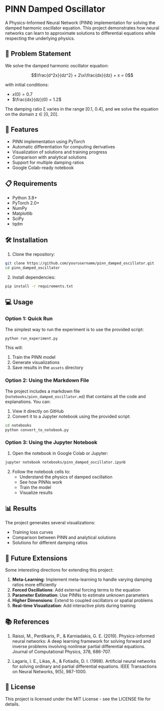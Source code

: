 # PINN Damped Oscillator

A Physics-Informed Neural Network (PINN) implementation for solving the damped harmonic oscillator equation. This project demonstrates how neural networks can learn to approximate solutions to differential equations while respecting the underlying physics.

## 🎯 Problem Statement

We solve the damped harmonic oscillator equation:

$$\frac{d^2x}{dz^2} + 2\xi\frac{dx}{dz} + x = 0$$

with initial conditions:
- $x(0) = 0.7$
- $\frac{dx}{dz}(0) = 1.2$

The damping ratio ξ varies in the range [0.1, 0.4], and we solve the equation on the domain z ∈ [0, 20].

## 🚀 Features

- PINN implementation using PyTorch
- Automatic differentiation for computing derivatives
- Visualization of solutions and training progress
- Comparison with analytical solutions
- Support for multiple damping ratios
- Google Colab-ready notebook

## 📋 Requirements

- Python 3.8+
- PyTorch 2.0+
- NumPy
- Matplotlib
- SciPy
- tqdm

## 🛠️ Installation

1. Clone the repository:
```bash
git clone https://github.com/yourusername/pinn_damped_oscillator.git
cd pinn_damped_oscillator
```

2. Install dependencies:
```bash
pip install -r requirements.txt
```

## 💻 Usage

### Option 1: Quick Run

The simplest way to run the experiment is to use the provided script:

```bash
python run_experiment.py
```

This will:
1. Train the PINN model
2. Generate visualizations
3. Save results in the `assets` directory

### Option 2: Using the Markdown File

The project includes a markdown file (`notebooks/pinn_damped_oscillator.md`) that contains all the code and explanations. You can:

1. View it directly on GitHub
2. Convert it to a Jupyter notebook using the provided script:
```bash
cd notebooks
python convert_to_notebook.py
```

### Option 3: Using the Jupyter Notebook

1. Open the notebook in Google Colab or Jupyter:
```bash
jupyter notebook notebooks/pinn_damped_oscillator.ipynb
```

2. Follow the notebook cells to:
   - Understand the physics of damped oscillation
   - See how PINNs work
   - Train the model
   - Visualize results

## 📊 Results

The project generates several visualizations:
- Training loss curves
- Comparison between PINN and analytical solutions
- Solutions for different damping ratios


## 🔮 Future Extensions

Some interesting directions for extending this project:

1. **Meta-Learning**: Implement meta-learning to handle varying damping ratios more efficiently
2. **Forced Oscillations**: Add external forcing terms to the equation
3. **Parameter Estimation**: Use PINNs to estimate unknown parameters
4. **Higher Dimensions**: Extend to coupled oscillators or spatial problems
5. **Real-time Visualization**: Add interactive plots during training

## 📚 References

1. Raissi, M., Perdikaris, P., & Karniadakis, G. E. (2019). Physics-informed neural networks: A deep learning framework for solving forward and inverse problems involving nonlinear partial differential equations. Journal of Computational Physics, 378, 686-707.

2. Lagaris, I. E., Likas, A., & Fotiadis, D. I. (1998). Artificial neural networks for solving ordinary and partial differential equations. IEEE Transactions on Neural Networks, 9(5), 987-1000.

## 📝 License

This project is licensed under the MIT License - see the LICENSE file for details.

